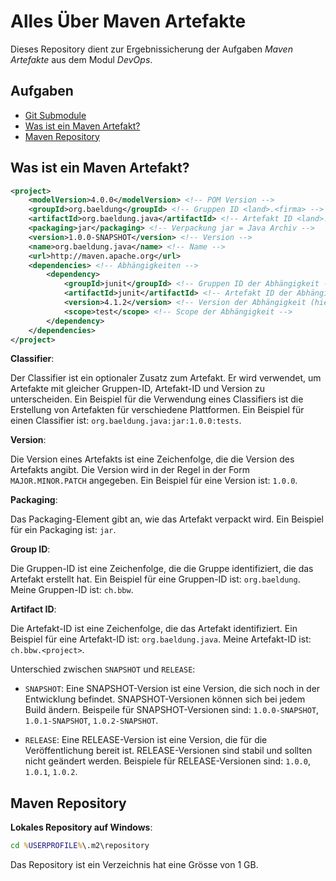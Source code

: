 # Alles Über Maven Artefakte

Dieses Repository dient zur Ergebnissicherung der Aufgaben _Maven Artefakte_ aus dem Modul _DevOps_.

## Aufgaben

- [Git Submodule](./git-submodules/doc.md)
- [Was ist ein Maven Artefakt?](#was-ist-ein-maven-artefakt)
- [Maven Repository](#maven-repository)

## Was ist ein Maven Artefakt?

```xml
<project>
    <modelVersion>4.0.0</modelVersion> <!-- POM Version -->
    <groupId>org.baeldung</groupId> <!-- Gruppen ID <land>.<firma> -->
    <artifactId>org.baeldung.java</artifactId> <!-- Artefakt ID <land>.<firma>.<projekt> -->
    <packaging>jar</packaging> <!-- Verpackung jar = Java Archiv -->
    <version>1.0.0-SNAPSHOT</version> <!-- Version -->
    <name>org.baeldung.java</name> <!-- Name -->
    <url>http://maven.apache.org</url>
    <dependencies> <!-- Abhängigkeiten -->
        <dependency>
            <groupId>junit</groupId> <!-- Gruppen ID der Abhängigkeit -->
            <artifactId>junit</artifactId> <!-- Artefakt ID der Abhängigkeit -->
            <version>4.1.2</version> <!-- Version der Abhängigkeit (hier Stable) -->
            <scope>test</scope> <!-- Scope der Abhängigkeit -->
        </dependency>
    </dependencies>
</project>
```

**Classifier**:

Der Classifier ist ein optionaler Zusatz zum Artefakt. Er wird verwendet, um Artefakte mit gleicher Gruppen-ID, Artefakt-ID und Version zu unterscheiden. Ein Beispiel für die Verwendung eines Classifiers ist die Erstellung von Artefakten für verschiedene Plattformen. Ein Beispiel für einen Classifier ist: `org.baeldung.java:jar:1.0.0:tests`.

**Version**:

Die Version eines Artefakts ist eine Zeichenfolge, die die Version des Artefakts angibt. Die Version wird in der Regel in der Form `MAJOR.MINOR.PATCH` angegeben. Ein Beispiel für eine Version ist: `1.0.0`.

**Packaging**:

Das Packaging-Element gibt an, wie das Artefakt verpackt wird. Ein Beispiel für ein Packaging ist: `jar`.

**Group ID**:

Die Gruppen-ID ist eine Zeichenfolge, die die Gruppe identifiziert, die das Artefakt erstellt hat. Ein Beispiel für eine Gruppen-ID ist: `org.baeldung`. Meine Gruppen-ID ist: `ch.bbw`.

**Artifact ID**:

Die Artefakt-ID ist eine Zeichenfolge, die das Artefakt identifiziert. Ein Beispiel für eine Artefakt-ID ist: `org.baeldung.java`. Meine Artefakt-ID ist: `ch.bbw.<project>`.

Unterschied zwischen `SNAPSHOT` und `RELEASE`:

- `SNAPSHOT`: Eine SNAPSHOT-Version ist eine Version, die sich noch in der Entwicklung befindet. SNAPSHOT-Versionen können sich bei jedem Build ändern. Beispeile für SNAPSHOT-Versionen sind: `1.0.0-SNAPSHOT`, `1.0.1-SNAPSHOT`, `1.0.2-SNAPSHOT`.

- `RELEASE`: Eine RELEASE-Version ist eine Version, die für die Veröffentlichung bereit ist. RELEASE-Versionen sind stabil und sollten nicht geändert werden. Beispiele für RELEASE-Versionen sind: `1.0.0`, `1.0.1`, `1.0.2`.

## Maven Repository

**Lokales Repository auf Windows**:

```cmd
cd %USERPROFILE%\.m2\repository
```

Das Repository ist ein Verzeichnis hat eine Grösse von 1 GB.
